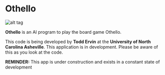 Othello
========
![alt tag](http://entertainmentguide.local.com/DM-Resize/photos.demandstudios.com/getty/article/18/5/87659815.jpg?w=600&h=600&keep_ratio=1)

**Othello** is an AI program to play the board game Othello.

This code is being developed by **Todd Ervin** at the **University of North Carolina Asheville**. This application
is in development. Please be aware of this as you look at the code.


**REMINDER:** This app is under construction and exists in a constant state of development